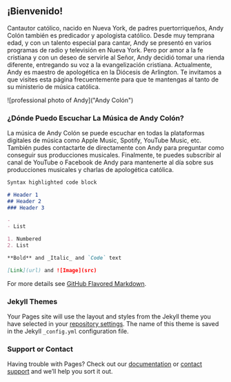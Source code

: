 ## ¡Bienvenido! 

Cantautor católico, nacido en Nueva York, de padres puertorriqueños, Andy Colón también es predicador y apologista católico.  Desde muy temprana edad, y con un talento especial para cantar, Andy se presentó en varios programas de radio y televisión en Nueva York. Pero por amor a la fe cristiana y con un deseo de servirle al Señor, Andy decidió tomar una rienda diferente, entregando su voz a la evangelización cristiana.  Actualmente, Andy es maestro de apologética en la Diócesis de Arlington.  Te invitamos a que visites esta página frecuentemente para que te mantengas al tanto de su ministerio de música católica.

![professional photo of Andy]("Andy Colón")

### ¿Dónde Puedo Escuchar La Música de Andy Colón?

La música de Andy Colón se puede escuchar en todas la plataformas digitales de música como Apple Music, Spotify, YouTube Music, etc.  También pudes contactarte de directamente con Andy para preguntar como conseguir sus producciones musicales.  Finalmente, te puedes subscribir al canal de YouTube o Facebook de Andy para mantenerte al día sobre sus producciones musicales y charlas de apologética católica.

```markdown
Syntax highlighted code block

# Header 1
## Header 2
### Header 3

- 
- List

1. Numbered
2. List

**Bold** and _Italic_ and `Code` text

[Link](url) and ![Image](src)
```

For more details see [GitHub Flavored Markdown](https://guides.github.com/features/mastering-markdown/).

### Jekyll Themes

Your Pages site will use the layout and styles from the Jekyll theme you have selected in your [repository settings](https://github.com/andycolon/musicacatolica/settings). The name of this theme is saved in the Jekyll `_config.yml` configuration file.

### Support or Contact

Having trouble with Pages? Check out our [documentation](https://docs.github.com/categories/github-pages-basics/) or [contact support](https://github.com/contact) and we’ll help you sort it out.
